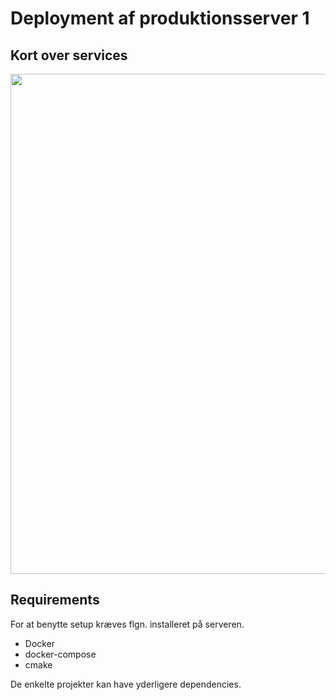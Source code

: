 # Deployment af produktionsserver 1

## Kort over services
<img src="https://github.com/frederiksberg/prod-app1-deployment/blob/master/figures/tree.svg" width="800px">

## Requirements
For at benytte setup kræves flgn. installeret på serveren.

* Docker
* docker-compose
* cmake

De enkelte projekter kan have yderligere dependencies.